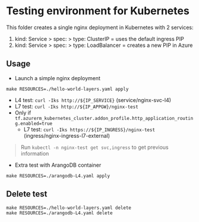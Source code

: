 # Testing environment for Kubernetes

This folder creates a single nginx deployment in Kubernetes with 2 services:

1. kind: Service > spec: > type: ClusterIP = uses the default ingress PIP
2. kind: Service > spec: > type: LoadBalancer = creates a new PIP in Azure

## Usage

* Launch a simple nginx deployment

```shell
make RESOURCES=./hello-world-layers.yaml apply
```

* L4 test: `curl -Iks http://${IP_SERVICE}` (service/nginx-svc-l4)
* L7 test: `curl -Iks http://${IP_APPGW}/nginx-test`
* Only if `tf.azurerm_kubernetes_cluster.addon_profile.http_application_routing.enabled=true`
  * L7 test: `curl -Iks https://${IP_INGRESS}/nginx-test` (ingress/nginx-ingress-l7-external)

> Run `kubectl -n nginx-test get svc,ingress` to get previous information

* Extra test with ArangoDB container

```shell
make RESOURCES=./arangodb-L4.yaml apply
```

## Delete test

```shell
make RESOURCES=./hello-world-layers.yaml delete
make RESOURCES=./arangodb-L4.yaml delete
```